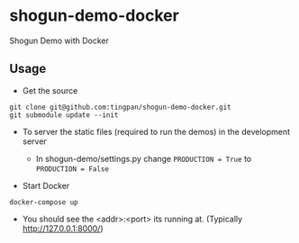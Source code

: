 # shogun-demo-docker

Shogun Demo with Docker

## Usage

* Get the source

```
git clone git@github.com:tingpan/shogun-demo-docker.git
git submodule update --init
```
    
* To server the static files (required to run the demos) in the development server
	* In shogun-demo/settings.py change `PRODUCTION = True` to `PRODUCTION = False` 

* Start Docker

```
docker-compose up
```

* You should see the \<addr\>:\<port\> its running at. (Typically http://127.0.0.1:8000/)
